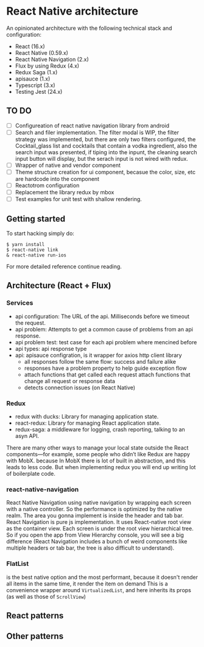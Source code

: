 # React Native architecture

An opinionated architecture with the following technical stack and configuration:

* React  (16.x)
* React Native (0.59.x)
* React Native Navigation (2.x)
* Flux by using Redux (4.x)
* Redux Saga (1.x)
* apisauce (1.x)
* Typescript (3.x)
* Testing Jest (24.x)

## TO DO

- [ ] Configureation of react native navigation library from android
- [ ] Search and filer implementation. The filter modal is WIP, the filter strategy was implemented, but there are only two filters configured, the Cocktail_glass list and cocktails that contain a vodka ingredient, also the search input was presented, if tiping into the inpunt, the cleaning search input button will display, but the serach input is not wired with redux.
- [ ] Wrapper of native and vendor component
- [ ] Theme structure creation for ui component, becasue the color, size, etc are hardcode into the component
- [ ] Reactotrom configuration
- [ ] Replacement the library redux by mbox
- [ ] Test examples for unit test with shallow rendering.

## Getting started

To start hacking simply do:

```
$ yarn install
$ react-native link
& react-native run-ios
```

For more detailed reference continue reading.

## Architecture (React + Flux)

### Services

* api configuration: 
  The URL of the api.
  Milliseconds before we timeout the request.
* api problem: 
  Attempts to get a common cause of problems from an api response.
* api problem test:
  test case for each api problem where mencined before
* api types: 
  api response type
* api: 
  apisauce configration, is it wrapper for  axios http client library
  - all responses follow the same flow: success and failure alike
  - responses have a problem property to help guide exception flow
  - attach functions that get called each request attach functions that change all request or response data
  - detects connection issues (on React Native)


### Redux

* redux with ducks: Library for managing application state.
* react-redux: Library for managing React application state.
* redux-saga: a middleware for logging, crash reporting, talking to an asyn API.

There are many other ways to manage your local state outside the React components—for example, some people who didn’t like Redux are happy with MobX. because In MobX there is lot of built in abstraction, and this leads to less code. But when implementing redux you will end up writing lot of boilerplate code.

### react-native-navigation

React Native Navigation using native navigation by wrapping each screen with a native controller. So the performance is optimized by the native realm. The area you gonna implement is inside the header and tab bar.
React Navigation is pure js implementation. It uses React-native root view as the container view. Each screen is under the root view hierarchical tree.
So if you open the app from View Hierarchy console, you will see a big difference (React Navigation includes a bunch of weird components like multiple headers or tab bar, the tree is also difficult to understand).


### FlatList

is the best native option and the most performant, because it doesn't render all items in the same time, it render the item on demand
This is a convenience wrapper around `VirtualizedList`, and here inherits its props (as well as those of `ScrollView`)

## React patterns

## Other patterns